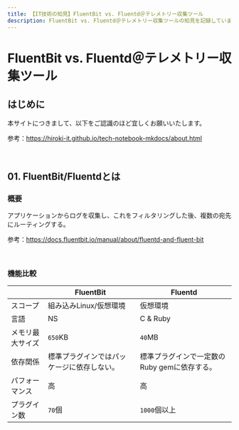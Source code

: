 ```yaml
---
title: 【IT技術の知見】FluentBit vs. Fluentd＠テレメトリー収集ツール
description: FluentBit vs. Fluentd＠テレメトリー収集ツールの知見を記録しています。
---
```


# FluentBit vs. Fluentd＠テレメトリー収集ツール

## はじめに

本サイトにつきまして、以下をご認識のほど宜しくお願いいたします。

参考：https://hiroki-it.github.io/tech-notebook-mkdocs/about.html

<br>

## 01. FluentBit/Fluentdとは

### 概要

アプリケーションからログを収集し、これをフィルタリングした後、複数の宛先にルーティングする。

参考：https://docs.fluentbit.io/manual/about/fluentd-and-fluent-bit

<br>

### 機能比較

|                  | FluentBit                                 | Fluentd                                      |
| ---------------- | ----------------------------------------- | -------------------------------------------- |
| スコープ         | 組み込みLinux/仮想環境                     | 仮想環境                                     |
| 言語             | NS                                        | C & Ruby                                     |
| メモリ最大サイズ | ```650```KB                                     | ```40```MB                                         |
| 依存関係         | 標準プラグインではパッケージに依存しない。 | 標準プラグインで一定数のRuby gemに依存する。 |
| パフォーマンス   | 高                                         | 高                                           |
| プラグイン数     | ```70```個                                       | ```1000```個以上                                   |
